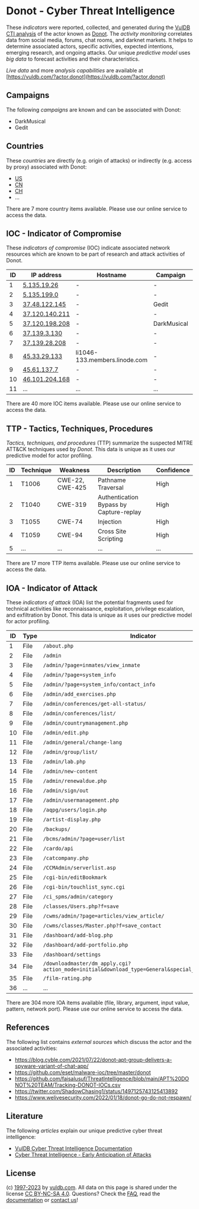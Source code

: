 # Donot - Cyber Threat Intelligence

These _indicators_ were reported, collected, and generated during the [VulDB CTI analysis](https://vuldb.com/?kb.cti) of the actor known as [Donot](https://vuldb.com/?actor.donot). The _activity monitoring_ correlates data from social media, forums, chat rooms, and darknet markets. It helps to determine associated actors, specific activities, expected intentions, emerging research, and ongoing attacks. Our unique _predictive model_ uses _big data_ to forecast activities and their characteristics.

_Live data_ and more _analysis capabilities_ are available at [https://vuldb.com/?actor.donot](https://vuldb.com/?actor.donot)

## Campaigns

The following _campaigns_ are known and can be associated with Donot:

* DarkMusical
* Gedit

## Countries

These _countries_ are directly (e.g. origin of attacks) or indirectly (e.g. access by proxy) associated with Donot:

* [US](https://vuldb.com/?country.us)
* [CN](https://vuldb.com/?country.cn)
* [CH](https://vuldb.com/?country.ch)
* ...

There are 7 more country items available. Please use our online service to access the data.

## IOC - Indicator of Compromise

These _indicators of compromise_ (IOC) indicate associated network resources which are known to be part of research and attack activities of Donot.

ID | IP address | Hostname | Campaign | Confidence
-- | ---------- | -------- | -------- | ----------
1 | [5.135.19.26](https://vuldb.com/?ip.5.135.19.26) | - | - | High
2 | [5.135.199.0](https://vuldb.com/?ip.5.135.199.0) | - | - | High
3 | [37.48.122.145](https://vuldb.com/?ip.37.48.122.145) | - | Gedit | High
4 | [37.120.140.211](https://vuldb.com/?ip.37.120.140.211) | - | - | High
5 | [37.120.198.208](https://vuldb.com/?ip.37.120.198.208) | - | DarkMusical | High
6 | [37.139.3.130](https://vuldb.com/?ip.37.139.3.130) | - | - | High
7 | [37.139.28.208](https://vuldb.com/?ip.37.139.28.208) | - | - | High
8 | [45.33.29.133](https://vuldb.com/?ip.45.33.29.133) | li1046-133.members.linode.com | - | High
9 | [45.61.137.7](https://vuldb.com/?ip.45.61.137.7) | - | - | High
10 | [46.101.204.168](https://vuldb.com/?ip.46.101.204.168) | - | - | High
11 | ... | ... | ... | ...

There are 40 more IOC items available. Please use our online service to access the data.

## TTP - Tactics, Techniques, Procedures

_Tactics, techniques, and procedures_ (TTP) summarize the suspected MITRE ATT&CK techniques used by _Donot_. This data is unique as it uses our predictive model for actor profiling.

ID | Technique | Weakness | Description | Confidence
-- | --------- | -------- | ----------- | ----------
1 | T1006 | CWE-22, CWE-425 | Pathname Traversal | High
2 | T1040 | CWE-319 | Authentication Bypass by Capture-replay | High
3 | T1055 | CWE-74 | Injection | High
4 | T1059 | CWE-94 | Cross Site Scripting | High
5 | ... | ... | ... | ...

There are 17 more TTP items available. Please use our online service to access the data.

## IOA - Indicator of Attack

These _indicators of attack_ (IOA) list the potential fragments used for technical activities like reconnaissance, exploitation, privilege escalation, and exfiltration by Donot. This data is unique as it uses our predictive model for actor profiling.

ID | Type | Indicator | Confidence
-- | ---- | --------- | ----------
1 | File | `/about.php` | Medium
2 | File | `/admin` | Low
3 | File | `/admin/?page=inmates/view_inmate` | High
4 | File | `/admin/?page=system_info` | High
5 | File | `/admin/?page=system_info/contact_info` | High
6 | File | `/admin/add_exercises.php` | High
7 | File | `/admin/conferences/get-all-status/` | High
8 | File | `/admin/conferences/list/` | High
9 | File | `/admin/countrymanagement.php` | High
10 | File | `/admin/edit.php` | High
11 | File | `/admin/general/change-lang` | High
12 | File | `/admin/group/list/` | High
13 | File | `/admin/lab.php` | High
14 | File | `/admin/new-content` | High
15 | File | `/admin/renewaldue.php` | High
16 | File | `/admin/sign/out` | High
17 | File | `/admin/usermanagement.php` | High
18 | File | `/aqpg/users/login.php` | High
19 | File | `/artist-display.php` | High
20 | File | `/backups/` | Medium
21 | File | `/bcms/admin/?page=user/list` | High
22 | File | `/cardo/api` | Medium
23 | File | `/catcompany.php` | High
24 | File | `/CCMAdmin/serverlist.asp` | High
25 | File | `/cgi-bin/editBookmark` | High
26 | File | `/cgi-bin/touchlist_sync.cgi` | High
27 | File | `/ci_spms/admin/category` | High
28 | File | `/classes/Users.php?f=save` | High
29 | File | `/cwms/admin/?page=articles/view_article/` | High
30 | File | `/cwms/classes/Master.php?f=save_contact` | High
31 | File | `/dashboard/add-blog.php` | High
32 | File | `/dashboard/add-portfolio.php` | High
33 | File | `/dashboard/settings` | High
34 | File | `/downloadmaster/dm_apply.cgi?action_mode=initial&download_type=General&special_cgi=get_language` | High
35 | File | `/film-rating.php` | High
36 | ... | ... | ...

There are 304 more IOA items available (file, library, argument, input value, pattern, network port). Please use our online service to access the data.

## References

The following list contains _external sources_ which discuss the actor and the associated activities:

* https://blog.cyble.com/2021/07/22/donot-apt-group-delivers-a-spyware-variant-of-chat-app/
* https://github.com/eset/malware-ioc/tree/master/donot
* https://github.com/faisalusuf/ThreatIntelligence/blob/main/APT%20DONOT%20TEAM/Tracking-DONOT-IOCs.csv
* https://twitter.com/ShadowChasing1/status/1497125743125413892
* https://www.welivesecurity.com/2022/01/18/donot-go-do-not-respawn/

## Literature

The following _articles_ explain our unique predictive cyber threat intelligence:

* [VulDB Cyber Threat Intelligence Documentation](https://vuldb.com/?kb.cti)
* [Cyber Threat Intelligence - Early Anticipation of Attacks](https://www.scip.ch/en/?labs.20201022)

## License

(c) [1997-2023](https://vuldb.com/?kb.changelog) by [vuldb.com](https://vuldb.com/?kb.about). All data on this page is shared under the license [CC BY-NC-SA 4.0](https://creativecommons.org/licenses/by-nc-sa/4.0/). Questions? Check the [FAQ](https://vuldb.com/?kb.faq), read the [documentation](https://vuldb.com/?kb) or [contact us](https://vuldb.com/?contact)!
